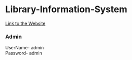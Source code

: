 # Library-Information-System

[Link to the Website](https://elibraryms.000webhostapp.com/index.php)

### Admin
UserName- admin <br />
Password- admin
